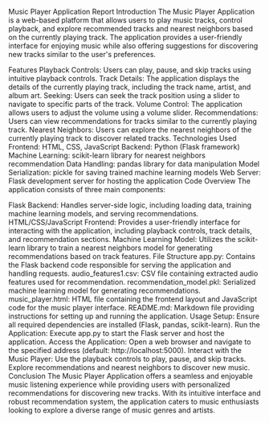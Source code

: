 
Music Player Application Report
Introduction
The Music Player Application is a web-based platform that allows users to play music tracks, control playback, and explore recommended tracks and nearest neighbors based on the currently playing track. The application provides a user-friendly interface for enjoying music while also offering suggestions for discovering new tracks similar to the user's preferences.

Features
Playback Controls: Users can play, pause, and skip tracks using intuitive playback controls.
Track Details: The application displays the details of the currently playing track, including the track name, artist, and album art.
Seeking: Users can seek the track position using a slider to navigate to specific parts of the track.
Volume Control: The application allows users to adjust the volume using a volume slider.
Recommendations: Users can view recommendations for tracks similar to the currently playing track.
Nearest Neighbors: Users can explore the nearest neighbors of the currently playing track to discover related tracks.
Technologies Used
Frontend: HTML, CSS, JavaScript
Backend: Python (Flask framework)
Machine Learning: scikit-learn library for nearest neighbors recommendation
Data Handling: pandas library for data manipulation
Model Serialization: pickle for saving trained machine learning models
Web Server: Flask development server for hosting the application
Code Overview
The application consists of three main components:

Flask Backend: Handles server-side logic, including loading data, training machine learning models, and serving recommendations.
HTML/CSS/JavaScript Frontend: Provides a user-friendly interface for interacting with the application, including playback controls, track details, and recommendation sections.
Machine Learning Model: Utilizes the scikit-learn library to train a nearest neighbors model for generating recommendations based on track features.
File Structure
app.py: Contains the Flask backend code responsible for serving the application and handling requests.
audio_features1.csv: CSV file containing extracted audio features used for recommendation.
recommendation_model.pkl: Serialized machine learning model for generating recommendations.
music_player.html: HTML file containing the frontend layout and JavaScript code for the music player interface.
README.md: Markdown file providing instructions for setting up and running the application.
Usage
Setup: Ensure all required dependencies are installed (Flask, pandas, scikit-learn).
Run the Application: Execute app.py to start the Flask server and host the application.
Access the Application: Open a web browser and navigate to the specified address (default: http://localhost:5000).
Interact with the Music Player: Use the playback controls to play, pause, and skip tracks. Explore recommendations and nearest neighbors to discover new music.
Conclusion
The Music Player Application offers a seamless and enjoyable music listening experience while providing users with personalized recommendations for discovering new tracks. With its intuitive interface and robust recommendation system, the application caters to music enthusiasts looking to explore a diverse range of music genres and artists.
